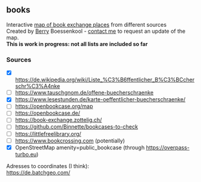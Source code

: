 ## books
Interactive [map of book exchange places](https://brry.github.io/books) from different sources  
Created by [Berry](https://brry.github.io) Boessenkool - 
[contact me](mailto:berry-b@gmx.de) to request an update of the map.  
**This is work in progress: not all lists are included so far**

### Sources
- [x] https://de.wikipedia.org/wiki/Liste_%C3%B6ffentlicher_B%C3%BCcherschr%C3%A4nke
- [ ] https://www.tauschgnom.de/offene-buecherschraenke
- [x] https://www.lesestunden.de/karte-oeffentlicher-buecherschraenke/
- [ ] https://openbookcase.org/map
- [ ] https://openbookcase.de/
- [ ] https://book-exchange.zottelig.ch/
- [ ] https://github.com/Binnette/bookcases-to-check
- [ ] https://littlefreelibrary.org/
- [ ] https://www.bookcrossing.com (potentially)
- [x] OpenStreetMap amenity=public_bookcase (through https://overpass-turbo.eu)

Adresses to coordinates (I think):  
https://de.batchgeo.com/
